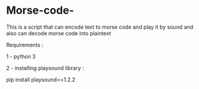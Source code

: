 # Morse-code-
This is a script that can encode text to morse code and play it by sound and also can decode morse code into plaintext 

Requirements :

1 - python 3 

2 - installing playsound library :

pip install playsound==1.2.2